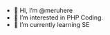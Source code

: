 - 👋 Hi, I’m @meruhere
- 👀 I’m interested in PHP Coding.
- 🌱 I’m currently learning SE

<!---
meruhere/meruhere is a ✨ special ✨ repository because its `README.md` (this file) appears on your GitHub profile.
You can click the Preview link to take a look at your changes.
--->
